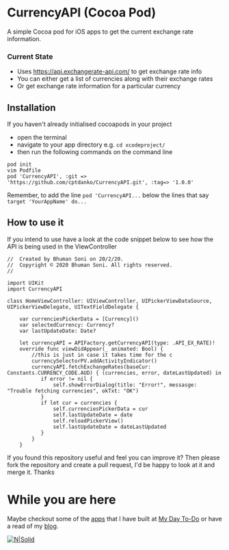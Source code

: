 # CurrencyAPI (Cocoa Pod)
A simple Cocoa pod for iOS apps to get the current exchange rate information. 
### Current State
- Uses https://api.exchangerate-api.com/ to get exchange rate info
- You can either get a list of currencies along with their exchange rates
- Or get exchange rate information for a particular currency

## Installation
If you haven't already initialised cocoapods in your project
- open the terminal
- navigate to your app directory e.g. `cd xcodeproject/`
- then run the following commands on the command line
```
pod init
vim Podfile
pod 'CurrencyAPI', :git => 'https://github.com/cptdanko/CurrencyAPI.git', :tag=> '1.0.0'
```
Remember, to add the line `pod 'CurrencyAPI...` below the lines that say `target 'YourAppName' do...`
## How to use it
If you intend to use have a look at the code snippet below to see how the API is being used in the ViewController
```
//  Created by Bhuman Soni on 20/2/20.
//  Copyright © 2020 Bhuman Soni. All rights reserved.
//

import UIKit
import CurrencyAPI

class HomeViewController: UIViewController, UIPickerViewDataSource, UIPickerViewDelegate, UITextFieldDelegate {

    var currenciesPickerData = [Currency]()
    var selectedCurrency: Currency?
    var lastUpdateDate: Date?
    
    let currencyAPI = APIFactory.getCurrencyAPI(type: .API_EX_RATE)!
    override func viewDidAppear(_ animated: Bool) {
        //this is just in case it takes time for the c
        currencySelectorPV.addActivityIndicator()
        currencyAPI.fetchExchangeRates(baseCur: Constants.CURRENCY_CODE.AUD) { (currencies, error, dateLastUpdated) in
           if error != nil {
               self.showErrorDialog(title: "Error!", messasge: "Trouble fetching currencies", okTxt: "OK")
           }
           if let cur = currencies {
               self.currenciesPickerData = cur
               self.lastUpdateDate = date
               self.reloadPickerView()
               self.lastUpdateDate = dateLastUpdated
           }
        }
    }
```
If you found this repository useful and feel you can improve it? Then please fork the repository and create a pull request, I'd be happy to look at it and merge it. Thanks
# While you are here
Maybe checkout some of the [apps] that I have built at [My Day To-Do] or have a read of my [blog].

[apps]: https://mydaytodo.com/apps/
[My Day To-Do]: https://mydaytodo.com/
[blog]: https://mydaytoco.com/blog
[![N|Solid](https://mydaytodo.com/wp-content/uploads/2018/08/MDTicon-1-150x150.png)](https://mydaytodo.com/)
